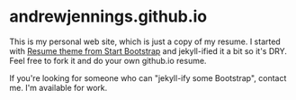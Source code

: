 # andrewjennings.github.io

This is my personal web site, which is just a copy of my resume. I started with [Resume theme from Start Bootstrap][1] and jekyll-ified it a bit so it's DRY.  Feel free to fork it and do your own github.io resume.

If you're looking for someone who can "jekyll-ify some Bootstrap", contact me. I'm available for work.

[1]: https://startbootstrap.com/themes/resume/
